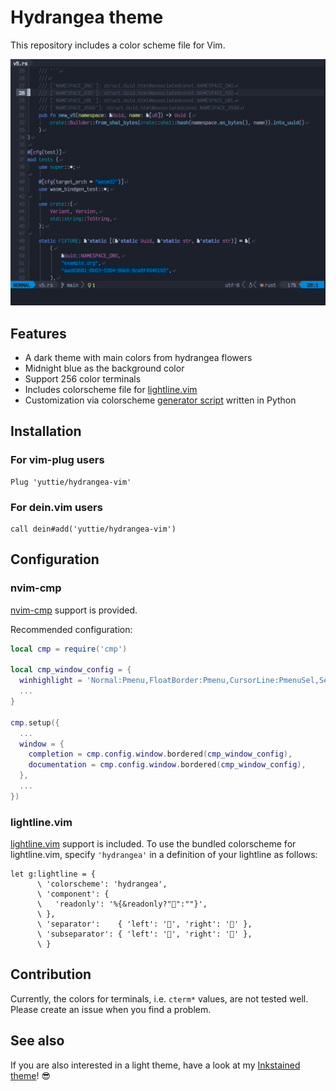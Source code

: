 # Hydrangea theme

This repository includes a color scheme file for Vim.

![Screenshot](https://raw.githubusercontent.com/yuttie/hydrangea-vim/gh-pages/screenshot.png)


## Features

* A dark theme with main colors from hydrangea flowers
* Midnight blue as the background color
* Support 256 color terminals
* Includes colorscheme file for [lightline.vim](https://github.com/itchyny/lightline.vim)
* Customization via colorscheme [generator script](src/hydrangea.py) written in Python


## Installation

### For vim-plug users
```viml
Plug 'yuttie/hydrangea-vim'
```

### For dein.vim users
```viml
call dein#add('yuttie/hydrangea-vim')
```

## Configuration

### nvim-cmp
[nvim-cmp](https://github.com/hrsh7th/nvim-cmp) support is provided.

Recommended configuration:

```lua
local cmp = require('cmp')

local cmp_window_config = {
  winhighlight = 'Normal:Pmenu,FloatBorder:Pmenu,CursorLine:PmenuSel,Search:None',
  ...
}

cmp.setup({
  ...
  window = {
    completion = cmp.config.window.bordered(cmp_window_config),
    documentation = cmp.config.window.bordered(cmp_window_config),
  },
  ...
})
```


### lightline.vim
[lightline.vim](https://github.com/itchyny/lightline.vim) support is included.
To use the bundled colorscheme for lightline.vim, specify `'hydrangea'` in a definition of your lightline as follows:
```viml
let g:lightline = {
      \ 'colorscheme': 'hydrangea',
      \ 'component': {
      \   'readonly': '%{&readonly?"":""}',
      \ },
      \ 'separator':    { 'left': '', 'right': '' },
      \ 'subseparator': { 'left': '', 'right': '' },
      \ }
```


## Contribution
Currently, the colors for terminals, i.e. `cterm*` values, are not tested well.
Please create an issue when you find a problem.


## See also
If you are also interested in a light theme, have a look at my [Inkstained theme](https://github.com/yuttie/inkstained-vim)! 😎
